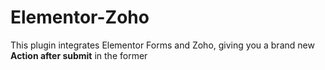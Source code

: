 # Elementor-Zoho

This plugin integrates Elementor Forms and Zoho, giving you a brand new **Action after submit** in the former
